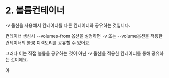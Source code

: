 # 2. 볼륨컨테이너

-v 옵션을 사용해서 컨테이너를 다른 컨테이너와 공유하는 것입니다. 

 컨테이너 생성시 --volumes-from 옵션을 설정하면 -v 또는 --volume옵션을 적용한 컨테이너의 볼륨 디렉토리를 공유할 수 있어요. 

그러나 이는 직접 볼륨을 공유하는 것이 아닌 -v 옵션을 적용한 컨테이너를 통해 공유하는 것이에요. 

아

